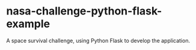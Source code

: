 # nasa-challenge-python-flask-example
A space survival challenge, using Python Flask to develop the application. 
